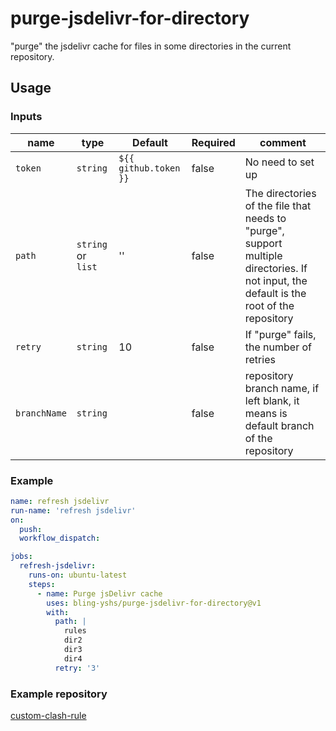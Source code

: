 # purge-jsdelivr-for-directory

"purge" the jsdelivr cache for files in some directories in the current
repository.

## Usage

### Inputs

| name         | type               | Default               | Required | comment                                                                                                                                  |
| ------------ | ------------------ | --------------------- | -------- | ---------------------------------------------------------------------------------------------------------------------------------------- |
| `token`      | `string`           | `${{ github.token }}` | false    | No need to set up                                                                                                                        |
| `path`       | `string` or `list` | ''                    | false    | The directories of the file that needs to "purge", support multiple directories. If not input, the default is the root of the repository |
| `retry`      | `string`           | 10                    | false    | If "purge" fails, the number of retries                                                                                                  |
| `branchName` | `string`           |                       | false    | repository branch name, if left blank, it means is default branch of the repository                                                      |

### Example

```yaml
name: refresh jsdelivr
run-name: 'refresh jsdelivr'
on:
  push:
  workflow_dispatch:

jobs:
  refresh-jsdelivr:
    runs-on: ubuntu-latest
    steps:
      - name: Purge jsDelivr cache
        uses: bling-yshs/purge-jsdelivr-for-directory@v1
        with:
          path: |
            rules
            dir2
            dir3
            dir4
          retry: '3'
```

### Example repository

[custom-clash-rule](https://github.com/bling-yshs/custom-clash-rule)
